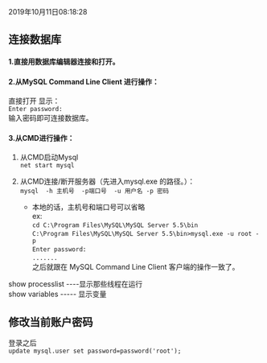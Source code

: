 2019年10月11日08:18:28
## 连接数据库

#### 1.直接用数据库编辑器连接和打开。


#### 2.从MySQL Command Line Client 进行操作：

直接打开 显示：  
`Enter password: `  
输入密码即可连接数据库。 


#### 3.从CMD进行操作：

1. 从CMD启动Mysql  
  ` net start mysql  `
   
 2. 从CMD连接/断开服务器（先进入mysql.exe 的路径。）：  
`mysql  -h 主机号  -p端口号  -u 用户名 -p 密码`  
    * 本地的话，主机号和端口号可以省略  
ex:   
`cd C:\Program Files\MySQL\MySQL Server 5.5\bin`    
`C:\Program Files\MySQL\MySQL Server 5.5\bin>mysql.exe -u root -p`    
`Enter password: `  
`....... `  
之后就跟在 MySQL Command Line Client 客户端的操作一致了。

  
  show processlist ----显示那些线程在运行   
  show variables ----- 显示变量
  
## 修改当前账户密码

  登录之后  
  `update mysql.user set password=password('root');`  
  